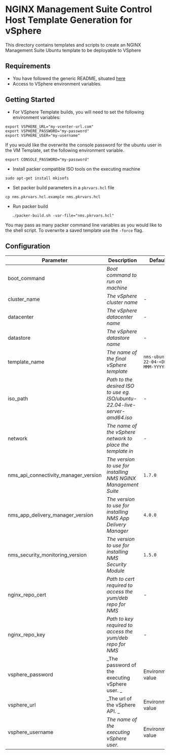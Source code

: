 # NGINX Management Suite Control Host Template Generation for vSphere

This directory contains templates and scripts to create an NGINX Management Suite Ubuntu template to be deployable to VSphere

## Requirements

- You have followed the generic README, situated [here](../../README.md)
- Access to VSphere environment variables.

## Getting Started

- For VSphere Template builds, you will need to set the following environment variables:

```shell
export VSPHERE_URL="my-vcenter-url.com"
export VSPHERE_PASSWORD="my-password"
export VSPHERE_USER="my-username"
```

If you would like the overwrite the console password for the ubuntu user in the VM Template, set the following environment variable.

```shell
export CONSOLE_PASSWORD="my-password"
```

- Install packer compatible ISO tools on the executing machine

```shell
sudo apt-get install mkisofs
```

- Set packer build parameters in a `pkrvars.hcl` file

```shell
cp nms.pkrvars.hcl.example nms.pkrvars.hcl
```

- Run packer build

```shell
   ./packer-build.sh -var-file="nms.pkrvars.hcl"
```

You may pass as many packer command line variables as you would like to the shell script.
To overwrite a saved template use the `-force` flag.

## Configuration

| Parameter                            | Description                                                                 | Default                          | Required |
| ------------------------------------ | --------------------------------------------------------------------------- | -------------------------------- | -------- |
| boot_command                         | _Boot command to run on machine_                                            |                                  | No       |
| cluster_name                         | _The vSphere cluster name_                                                  | -                                | Yes      |
| datacenter                           | _The vSphere datacenter name_                                               | -                                | Yes      |
| datastore                            | _The vSphere datastore name_                                                | -                                | Yes      |
| template_name                        | _The name of the final vSphere template_                                    | `nms-ubuntu-22-04-<DD-MMM-YYYY>` | No       |
| iso_path                             | _Path to the desired ISO to use eg. ISO/ubuntu-22.04-live-server-amd64.iso_ | -                                | Yes      |
| network                              | _The name of the vSphere network to place the template in_                  | -                                | Yes      |
| nms_api_connectivity_manager_version | _The version to use for installing NMS NGINX Management Suite_              | `1.7.0`                          | No       |
| nms_app_delivery_manager_version     | _The version to use for installing NMS App Delivery Manager_                | `4.0.0`                          | No       |
| nms_security_monitoring_version      | _The version to use for installing NMS Security Module_                     | `1.5.0`                          | No       |
| nginx_repo_cert                      | _Path to cert required to access the yum/deb repo for NMS_                  | -                                | Yes      |
| nginx_repo_key                       | _Path to key required to access the yum/deb repo for NMS_                   | -                                | Yes      |
| vsphere_password                     | _The password of the executing vSphere user. _                              | Environment value                | No       |
| vsphere_url                          | _The url of the vSphere API. _                                              | Environment value                | No       |
| vsphere_username                     | _The name of the executing vSphere user._                                   | Environment value                | No       |
